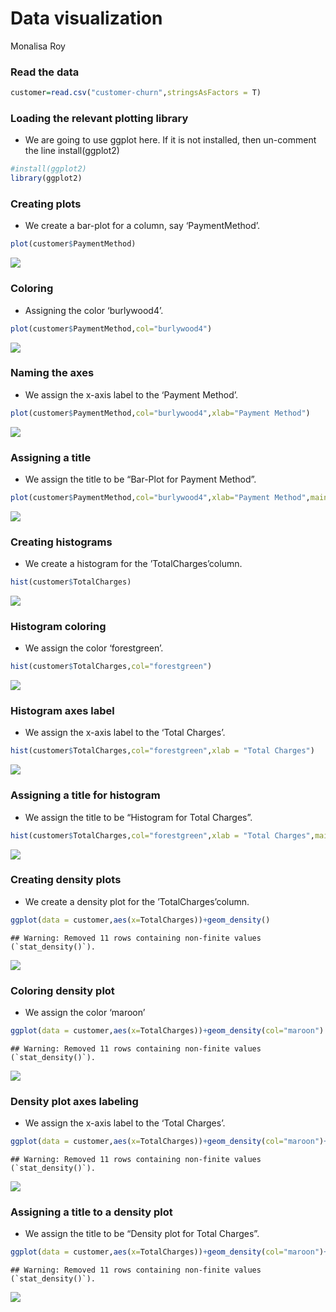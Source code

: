Data visualization
================
Monalisa Roy

### Read the data

``` r
customer=read.csv("customer-churn",stringsAsFactors = T)
```

### Loading the relevant plotting library

-   We are going to use ggplot here. If it is not installed, then
    un-comment the line install(ggplot2)

``` r
#install(ggplot2)
library(ggplot2)
```

### Creating plots

-   We create a bar-plot for a column, say ‘PaymentMethod’.

``` r
plot(customer$PaymentMethod)
```

![](Base-Graphics-Case-Study_files/figure-gfm/unnamed-chunk-3-1.png)<!-- -->
### Coloring

-   Assigning the color ‘burlywood4’.

``` r
plot(customer$PaymentMethod,col="burlywood4")
```

![](Base-Graphics-Case-Study_files/figure-gfm/unnamed-chunk-4-1.png)<!-- -->
### Naming the axes

-   We assign the x-axis label to the ‘Payment Method’.

``` r
plot(customer$PaymentMethod,col="burlywood4",xlab="Payment Method")
```

![](Base-Graphics-Case-Study_files/figure-gfm/unnamed-chunk-5-1.png)<!-- -->

### Assigning a title

-   We assign the title to be “Bar-Plot for Payment Method”.

``` r
plot(customer$PaymentMethod,col="burlywood4",xlab="Payment Method",main="Bar-Plot for Payment Method")
```

![](Base-Graphics-Case-Study_files/figure-gfm/unnamed-chunk-6-1.png)<!-- -->
### Creating histograms

-   We create a histogram for the ’TotalCharges’column.

``` r
hist(customer$TotalCharges)
```

![](Base-Graphics-Case-Study_files/figure-gfm/unnamed-chunk-7-1.png)<!-- -->

### Histogram coloring

-   We assign the color ‘forestgreen’.

``` r
hist(customer$TotalCharges,col="forestgreen")
```

![](Base-Graphics-Case-Study_files/figure-gfm/unnamed-chunk-8-1.png)<!-- -->
### Histogram axes label

-   We assign the x-axis label to the ‘Total Charges’.

``` r
hist(customer$TotalCharges,col="forestgreen",xlab = "Total Charges")
```

![](Base-Graphics-Case-Study_files/figure-gfm/unnamed-chunk-9-1.png)<!-- -->
### Assigning a title for histogram

-   We assign the title to be “Histogram for Total Charges”.

``` r
hist(customer$TotalCharges,col="forestgreen",xlab = "Total Charges",main = "Histogram for Total Charges")
```

![](Base-Graphics-Case-Study_files/figure-gfm/unnamed-chunk-10-1.png)<!-- -->

### Creating density plots

-   We create a density plot for the ’TotalCharges’column.

``` r
ggplot(data = customer,aes(x=TotalCharges))+geom_density()
```

    ## Warning: Removed 11 rows containing non-finite values (`stat_density()`).

![](Base-Graphics-Case-Study_files/figure-gfm/unnamed-chunk-11-1.png)<!-- -->
### Coloring density plot

-   We assign the color ‘maroon’

``` r
ggplot(data = customer,aes(x=TotalCharges))+geom_density(col="maroon")
```

    ## Warning: Removed 11 rows containing non-finite values (`stat_density()`).

![](Base-Graphics-Case-Study_files/figure-gfm/unnamed-chunk-12-1.png)<!-- -->

### Density plot axes labeling

-   We assign the x-axis label to the ‘Total Charges’.

``` r
ggplot(data = customer,aes(x=TotalCharges))+geom_density(col="maroon")+xlab("Total Charges")
```

    ## Warning: Removed 11 rows containing non-finite values (`stat_density()`).

![](Base-Graphics-Case-Study_files/figure-gfm/unnamed-chunk-13-1.png)<!-- -->
### Assigning a title to a density plot

-   We assign the title to be “Density plot for Total Charges”.

``` r
ggplot(data = customer,aes(x=TotalCharges))+geom_density(col="maroon")+xlab("Total Charges")+ggtitle("Density plot for Total Charges")
```

    ## Warning: Removed 11 rows containing non-finite values (`stat_density()`).

![](Base-Graphics-Case-Study_files/figure-gfm/unnamed-chunk-14-1.png)<!-- -->
